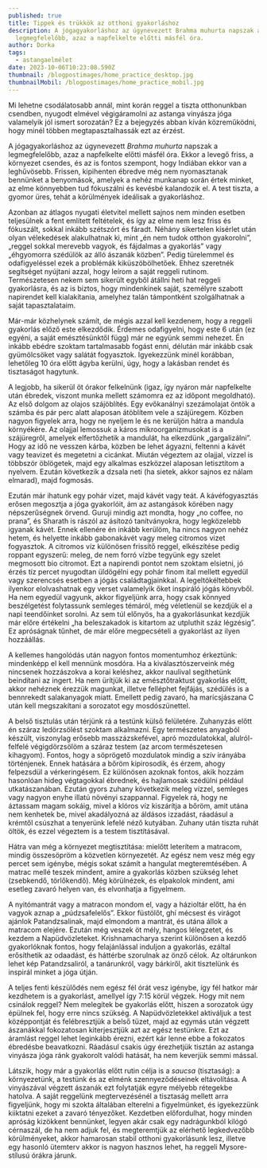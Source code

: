 ```yaml
---
published: true
title: Tippek és trükkök az otthoni gyakorláshoz
description: A jógagyakorláshoz az úgynevezett Brahma muhurta napszak a
  legmegfelelőbb, azaz a napfelkelte előtti másfél óra.
author: Dorka
tags:
  - astangaelmélet
date: 2023-10-06T10:23:08.590Z
thumbnail: /blogpostimages/home_practice_desktop.jpg
thumbnailMobil: /blogpostimages/home_practice_mobil.jpg
---
```

Mi lehetne csodálatosabb annál, mint korán reggel a tiszta otthonunkban csendben, nyugodt elmével végigáramolni az astanga vinyásza jóga valamelyik jól ismert sorozatán? Ez a bejegyzés abban kíván közreműködni, hogy minél többen megtapasztalhassák ezt az érzést. 

A jógagyakorláshoz az úgynevezett *Brahma muhurta* napszak a legmegfelelőbb, azaz a napfelkelte előtti másfél óra. Ekkor a levegő friss, a környezet csendes, és az is fontos szempont, hogy Indiában ekkor van a leghűvösebb. Frissen, kipihenten ébredve még nem nyomasztanak bennünket a benyomások, amelyek a nehéz munkanap során értek minket, az elme könnyebben tud fókuszálni és kevésbé kalandozik el. A test tiszta, a gyomor üres, tehát a körülmények ideálisak a gyakorláshoz. 

Azonban az átlagos nyugati életvitel mellett sajnos nem minden esetben teljesülnek a fent említett feltételek, és így az elme nem lesz friss és fókuszált, sokkal inkább szétszórt és fáradt. Néhány sikertelen kísérlet után olyan vélekedések alakulhatnak ki, mint „én nem tudok otthon gyakorolni”, „reggel sokkal merevebb vagyok, és fájdalmas a gyakorlás” vagy „éhgyomorra szédülök az álló ászanák közben”. Pedig türelemmel és odafigyeléssel ezek a problémák kiküszöbölhetőek. Ehhez szeretnék segítséget nyújtani azzal, hogy leírom a saját reggeli rutinom. Természetesen nekem sem sikerült egyből átállni heti hat reggeli gyakorlásra, és az is biztos, hogy mindenkinek saját, személyre szabott napirendet kell kialakítania, amelyhez talán támpontként szolgálhatnak a saját tapasztalataim. 

Már-már közhelynek számít, de mégis azzal kell kezdenem, hogy a reggeli gyakorlás előző este elkezdődik. Érdemes odafigyelni, hogy este 6 után (ez egyéni, a saját emésztésünktől függ) már ne együnk semmi nehezet. Én inkább ebédre szoktam tartalmasabb fogást enni, délután már inkább csak gyümölcsöket vagy salátát fogyasztok. Igyekezzünk minél korábban, lehetőleg 10 óra előtt ágyba kerülni, úgy, hogy a lakásban rendet és tisztaságot hagytunk. 

A legjobb, ha sikerül öt órakor felkelnünk (igaz, így nyáron már napfelkelte után ébredek, viszont munka mellett számomra ez az időpont megoldható). Az első dolgom az olajos szájöblítés. Egy evőkanálnyi szezámolajat öntök a számba és pár perc alatt alaposan átöblítem vele a szájüregem. Közben nagyon figyelek arra, hogy ne nyeljem le és ne kerüljön hátra a mandula környékére. Az olajjal lemossuk a káros mikroorganizmusokat is a szájüregről, amelyek elfertőzhetik a mandulát, ha elkezdünk „gargalizálni”. Hogy az idő ne vesszen kárba, közben be lehet ágyazni, feltenni a kávét vagy teavizet és megetetni a cicánkat. Miután végeztem az olajjal, vízzel is többször öblögetek, majd egy alkalmas eszközzel alaposan letisztítom a nyelvem. Ezután következik a dzsala neti (ha sietek, akkor sajnos ez nálam elmarad), majd fogmosás. 

Ezután már ihatunk egy pohár vizet, majd kávét vagy teát. A kávéfogyasztás erősen megosztja a jóga gyakorlóit, ám az astangások körében nagy népszerűségnek örvend. Guruji mindig azt mondta, hogy „no coffee, no prana”, és Sharath is rászól az ásítozó tanítványokra, hogy legközelebb igyanak kávét. Ennek ellenére én inkább kerülöm, ha nincs nagyon nehéz hetem, és helyette inkább gabonakávét vagy meleg citromos vizet fogyasztok. A citromos víz különösen frissítő reggel, elkészítése pedig roppant egyszerű: meleg, de nem forró vízbe tegyünk egy szelet megmosott bio citromot. Ezt a napirendi pontot nem szoktam elsietni, jó érzés tíz percet nyugodtan üldögélni egy pohár finom ital mellett egyedül vagy szerencsés esetben a jógás családtagjainkkal. A legeltökéltebbek ilyenkor elolvashatnak egy verset valamelyik őket inspiráló jógás könyvből. Ha nem egyedül vagyunk, akkor figyeljünk arra, hogy csak könnyed beszélgetést folytassunk semleges témáról, még véletlenül se kezdjük el a napi teendőinket sorolni. Az sem túl előnyös, ha a gyakorlásunkat kezdjük már előre értékelni „ha beleszakadok is kitartom az utpluthit száz légzésig”. Ez apróságnak tűnhet, de már előre megpecsételi a gyakorlást az ilyen hozzáállás. 

A kellemes hangolódás után nagyon fontos momentumhoz érkeztünk: mindenképp el kell mennünk mosdóra. Ha a kiválasztószerveink még nincsenek hozzászokva a korai keléshez, akkor naulival segíthetünk beindítani az ingert. Ha nem ürítjük ki az emésztőtraktust gyakorlás előtt, akkor nehéznek érezzük magunkat, illetve felléphet fejfájás, szédülés is a bennrekedt salakanyagok miatt. Emellett pedig zavaró, ha marícsjászana C után kell megszakítani a sorozatot egy mosdószünettel. 

A belső tisztulás után térjünk rá a testünk külső felületére. Zuhanyzás előtt én száraz ledörzsölést szoktam alkalmazni. Egy természetes anyagból készült, viszonylag erősebb masszázskefével, apró mozdulatokkal, alulról-felfelé végigdörzsölöm a száraz testem (az arcom természetesen kihagyom). Fontos, hogy a söprögető mozdulatok mindig a szív irányába történjenek. Ennek hatására a bőröm kipirosodik, és érzem, ahogy felpezsdül a vérkeringésem. Ez különösen azoknak fontos, akik hozzám hasonlóan hideg végtagokkal ébrednek, és hajlamosak szédülni például utkatászanában. Ezután gyors zuhany következik meleg vízzel, semleges vagy nagyon enyhe illatú növényi szappannal. Figyelek rá, hogy ne áztassam magam sokáig, mivel a klóros víz kiszárítja a bőröm, amit utána nem kenhetek be, mivel akadályozná az áldásos izzadást, ráadásul a krémtől csúszhat a tenyerünk lefelé néző kutyában. Zuhany után tiszta ruhát öltök, és ezzel végeztem is a testem tisztításával. 

Hátra van még a környezet megtisztítása: mielőtt leterítem a matracom, mindig összesöpröm a közvetlen környezetét. Az egész nem vesz még egy percet sem igénybe, mégis sokat számít a hangulat megteremtésében. A matrac mellé teszek mindent, amire a gyakorlás közben szükség lehet (zsebkendő, törlőkendő). Még körülnézek, és elpakolok mindent, ami esetleg zavaró helyen van, és elvonhatja a figyelmem. 

A nyitómantrát vagy a matracon mondom el, vagy a házioltár előtt, ha én vagyok aznap a „púdzsafelelős”. Ekkor füstölőt, ghí mécsest és virágot ajánlok Patandzsalinak, majd elmondom a mantrát, és utána állok a matracom elejére. Ezután még veszek öt mély, hangos lélegzetet, és kezdem a Napüdvözleteket. Krishnamacharya szerint különösen a kezdő gyakorlóknak fontos, hogy felajánlással induljon a gyakorlás, ezáltal erősíthetik az odaadást, és háttérbe szorulnak az önző célok. Az oltárunkon lehet kép Patandzsaliról, a tanárunkról, vagy bárkiről, akit tisztelünk és inspirál minket a jóga útján. 

A teljes fenti készülődés nem egész fél órát vesz igénybe, így fél hatkor már kezdhetem is a gyakorlást, amellyel így 7:15 körül végzek. Hogy mit nem csinálok reggel? Nem melegítek be gyakorlás előtt, hiszen a sorozatok úgy épülnek fel, hogy erre nincs szükség. A Napüdvözletekkel aktiváljuk a test középpontját és felébresztjük a belső tüzet, majd az egymás után végzett ászanákkal fokozatosan kiterjesztjük azt az egész testünkre. Ezt az áramlást reggel lehet leginkább érezni, ezért kár lenne ebbe a fokozatos ébredésbe beavatkozni. Ráadásul csakis úgy érezhetjük tisztán az astanga vinyásza jóga ránk gyakorolt valódi hatását, ha nem keverjük semmi mással. 

Látszik, hogy már a gyakorlás előtt rutin célja is a *saucsa* (tisztaság): a környezetünk, a testünk és az elménk szennyeződéseinek eltávolítása. A vinyászával végzett ászanák ezt folytatják egyre mélyebb rétegekbe hatolva. A saját reggelünk megtervezésénél a tisztaság mellett arra figyeljünk, hogy mi szokta általában elterelni a figyelmünket, és igyekezzünk kiiktatni ezeket a zavaró tényezőket. Kezdetben előfordulhat, hogy minden apróság kizökkent bennünket, legyen akár csak egy nadrágunkból kilógó cérnaszál, de ha nem adjuk fel, és megteremtjük az elérhető legkedvezőbb körülményeket, akkor hamarosan stabil otthoni gyakorlásunk lesz, illetve egy hasonló ütemterv akkor is nagyon hasznos lehet, ha reggeli Mysore-stílusú órákra járunk.
